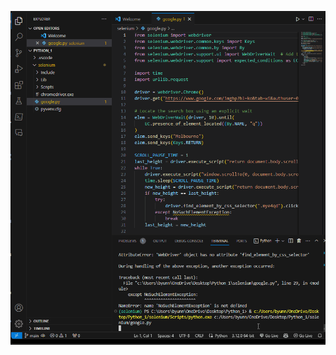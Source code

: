 

![myfile](https://github.com/NAry-Byun/PythonCrawling/blob/master/selenium/PythonCrawling.gif?raw=true)
